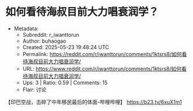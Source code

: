# 如何看待海叔目前大力唱衰润学？

- Metadata:
  - Subreddit: r_iwanttorun
  - Author: buhaogao
  - Created: 2025-05-23 19:48:24 UTC
  - Permalink: https://reddit.com/r/iwanttorun/comments/1ktsrs8/如何看待海叔目前大力唱衰润学/
  - URL: https://www.reddit.com/r/iwanttorun/comments/1ktsrs8/如何看待海叔目前大力唱衰润学/
  - Ups: 3 | Ratio: 0.59 | Comments: 15
  - Flair: 讨论


【印巴空战，击碎了中年移民最后的体面-哔哩哔哩】 <https://b23.tv/6xuX1m1>

